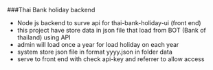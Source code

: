 ###Thai Bank holiday backend

  - Node js backend to surve api for  thai-bank-holiday-ui (front end)
  - this project have store data in json file that load from BOT (Bank of thailand) using API
  - admin will load once a year for load holiday on each year
  - system store json file in format yyyy.json in folder data
  - serve to front end with check api-key and referrer to allow access


    
